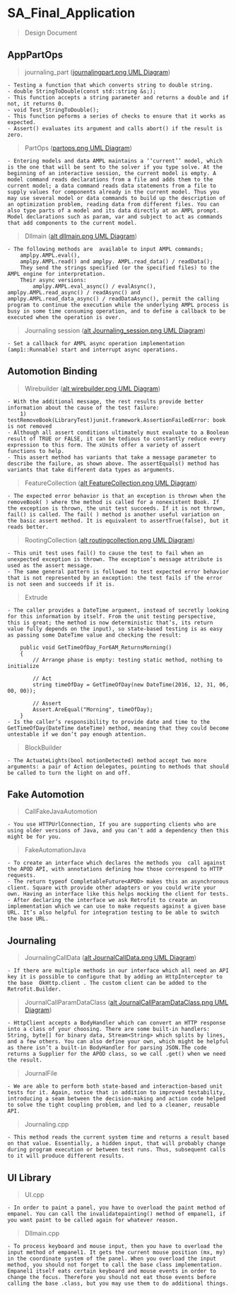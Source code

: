 # SA_Final_Application

> Design Document

## AppPartOps
    
> journaling_part ([journalingpart.png UML Diagram](https://github.com/aalluinmar/SA_Final_Application/tree/main/UML_Diagrams/journalingpart.png))

    - Testing a function that which converts string to double string.
    - double StringToDouble(const std::string &s;);
    - This function accepts a string parameter and returns a double and if not, it returns 0.
    - void Test_StringToDouble();
    - This function peforms a series of checks to ensure that it works as expected.
    - Assert() evaluates its argument and calls abort() if the result is zero.

> PartOps ([partops.png UML Diagram](https://github.com/aalluinmar/SA_Final_Application/tree/main/UML_Diagrams/partops.png))



    - Entering models and data AMPL maintains a ‘‘current’’ model, which is the one that will be sent to the solver if you type solve. At the beginning of an interactive session, the current model is empty. A model command reads declarations from a file and adds them to the current model; a data command reads data statements from a file to supply values for components already in the current model. Thus you may use several model or data commands to build up the description of an optimization problem, reading data from different files. You can also type parts of a model and its data directly at an AMPL prompt. Model declarations such as param, var and subject to act as commands that add components to the current model.

> Dllmain ([alt dllmain.png UML Diagram](https://github.com/aalluinmar/SA_Final_Application/tree/main/UML_Diagrams/dllmain.png))

    - The following methods are  available to input AMPL commands;
        amplpy.AMPL.eval(), 
        amplpy.AMPL.read() and amplpy. AMPL.read_data() / readData();
        They send the strings specified (or the specified files) to the AMPL engine for interpretation. 
        Their async versions: 
            amplpy.AMPL.eval_async() / evalAsync(), amplpy.AMPL.read_async() / readAsync() and amplpy.AMPL.read_data_async() / readDataAsync(), permit the calling program to continue the execution while the underlying AMPL process is busy in some time consuming operation, and to define a callback to be executed when the operation is over.
    
> Journaling session ([alt Journaling_session.png UML Diagram](https://github.com/aalluinmar/SA_Final_Application/tree/main/UML_Diagrams/Journaling_session.png))

    - Set a callback for AMPL async operation implementation (amp1::Runnable) start and interrupt async operations.

## Automotion Binding

> Wirebuilder ([alt wirebuilder.png UML Diagram](https://github.com/aalluinmar/SA_Final_Application/tree/main/UML_Diagrams/wirebuilder.png))

    - With the additional message, the rest results provide better information about the cause of the test failure:
        1) testRemoveBook(LibraryTest)junit.framework.AssertionFailedError: book is not removed
    - Although all assert conditions ultimately must evaluate to a Boolean result of TRUE or FALSE, it can be tedious to constantly reduce every expression to this form. The xUnits offer a variety of assert functions to help. 
    - This assert method has variants that take a message parameter to describe the failure, as shown above. The assertEquals() method has variants that take different data types as arguments.

 > FeatureCollection ([alt FeatureCollection.png UML Diagram](https://github.com/aalluinmar/SA_Final_Application/tree/main/UML_Diagrams/FeatureCollection.png))

    - The expected error behavior is that an exception is thrown when the removeBook( ) where the method is called for a nonexistent Book. If the exception is thrown, the unit test succeeds. If it is not thrown, fail() is called. The fail( ) method is another useful variation on the basic assert method. It is equivalent to assertTrue(false), but it reads better.
    
> RootingCollection ([alt routingcollection.png UML Diagram](https://github.com/aalluinmar/SA_Final_Application/tree/main/UML_Diagrams/routingcollection.png))

    - This unit test uses fail() to cause the test to fail when an unexpected exception is thrown. The exception’s message attribute is used as the assert message.
    - The same general pattern is followed to test expected error behavior that is not represented by an exception: the test fails if the error is not seen and succeeds if it is.

> Extrude

    - The caller provides a DateTime argument, instead of secretly looking for this information by itself. From the unit testing perspective, this is great; the method is now deterministic that’s, its return value fully depends on the input), so state-based testing is as easy as passing some DateTime value and checking the result:

        public void GetTimeOfDay_For6AM_ReturnsMorning()
        {
            // Arrange phase is empty: testing static method, nothing to initialize

            // Act
            string timeOfDay = GetTimeOfDay(new DateTime(2016, 12, 31, 06, 00, 00));

            // Assert
            Assert.AreEqual("Morning", timeOfDay);
        }
    - Is the caller’s responsibility to provide date and time to the GetTimeOfDay(DateTime dateTime) method, meaning that they could become untestable if we don’t pay enough attention.

> BlockBuilder

    - The ActuateLights(bool motionDetected) method accept two more arguments: a pair of Action delegates, pointing to methods that should be called to turn the light on and off.

## Fake Automotion

> CallFakeJavaAutomotion

    - You use HTTPUrlConnection, If you are supporting clients who are using older versions of Java, and you can’t add a dependency then this might be for you.

> FakeAutomationJava

    - To create an interface which declares the methods you  call against the APOD API, with annotations defining how those correspond to HTTP requests.
    - The return typeof CompletableFuture<APOD> makes this an asynchronous client. Square with provide other adapters or you could write your own. Having an interface like this helps mocking the client for tests.
    - After declaring the interface we ask Retrofit to create an implementation which we can use to make requests against a given base URL. It’s also helpful for integration testing to be able to switch the base URL.


## Journaling

> JournalingCallData ([alt JournalCallData.png UML Diagram](https://github.com/aalluinmar/SA_Final_Application/tree/main/UML_Diagrams/JournalCallData.png))

    - If there are multiple methods in our interface which all need an API key it is possible to configure that by adding an HttpInterceptor to the base  OkHttp.client . The custom client can be added to the Retrofit.Builder.

> JournalCallParamDataClass ([alt JournalCallParamDataClass.png UML Diagram](https://github.com/aalluinmar/SA_Final_Application/tree/main/UML_Diagrams/JournalCallParamDataClass.png))

    - HttpClient accepts a BodyHandler which can convert an HTTP response into a class of your choosing. There are some built-in handlers: String, byte[] for binary data, Stream<String> which splits by lines, and a few others. You can also define your own, which might be helpful as there isn’t a built-in BodyHandler for parsing JSON.The code returns a Supplier for the APOD class, so we call .get() when we need the result.

> JournalFile

    - We are able to perform both state-based and interaction-based unit tests for it. Again, notice that in addition to improved testability, introducing a seam between the decision-making and action code helped to solve the tight coupling problem, and led to a cleaner, reusable API.


> Journaling.cpp

    - This method reads the current system time and returns a result based on that value. Essentially, a hidden input, that will probably change during program execution or between test runs. Thus, subsequent calls to it will produce different results.

## UI Library

> UI.cpp

    - In order to paint a panel, you have to overload the paint method of empanel. You can call the invalidatepainting() method of empanel1, if you want paint to be called again for whatever reason.

> Dllmain.cpp

    - To process keyboard and mouse input, then you have to overload the input method of empanel1. It gets the current mouse position (mx, my) in the coordinate system of the panel. When you overload the input method, you should not forget to call the base class implementation. Empanel1 itself eats certain keyboard and mouse events in order to change the focus. Therefore you should not eat those events before calling the base .class, but you may use them to do additional things.
